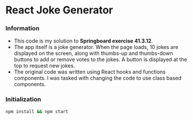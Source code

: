 # React Joke Generator

### Information

- This code is my solution to **Springboard exercise 41.3.12**. 
- The app itself is a joke generator. When the page loads, 10 jokes are displayed on the screen, along with thumbs-up and thumbs-down buttons to add or remove votes to the jokes. A button is displayed at the top to request new jokes.
- The original code was written using React hooks and functions components. I was tasked with changing the code to use class based components.



### Initialization

```bash
npm install && npm start
```

